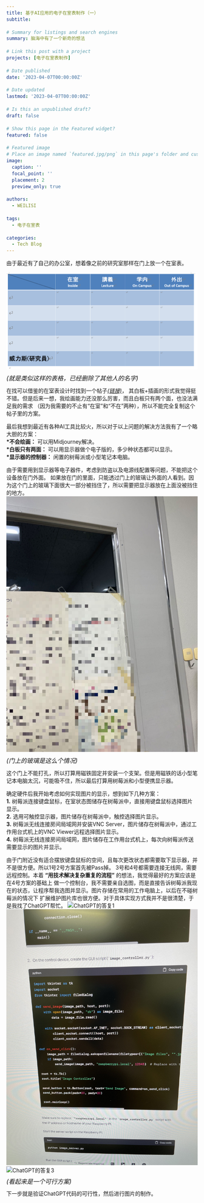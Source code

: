 ```yaml
---
title: 基于AI应用的电子在室表制作（一）
subtitle: 

# Summary for listings and search engines
summary: 脑海中有了一个新奇的想法

# Link this post with a project
projects: [电子在室表制作]

# Date published
date: '2023-04-07T00:00:00Z'

# Date updated
lastmod: '2023-04-07T00:00:00Z'

# Is this an unpublished draft?
draft: false

# Show this page in the Featured widget?
featured: false

# Featured image
# Place an image named `featured.jpg/png` in this page's folder and customize its options here.
image:
  caption: ''
  focal_point: ''
  placement: 2
  preview_only: true

authors:
  - WEILISI

tags:
  - 电子在室表

categories:
  - Tech Blog
---
```


由于最近有了自己的办公室，想着像之前的研究室那样在门上放一个在室表。

![以前的在室表](DocLabStatusList.png "图片来源: Ⓒ WEILISI")
<p style="font-size: 16px; line-height: 0.6;"><i>(就是类似这样的表格，已经删除了其他人的名字)</i></p>

在找可以借鉴的在室表设计时找到一个帖子[*(链接)*](https://www.sakaikoheilab.com/2021/09/lab-door)，
其白板+插画的形式我觉得挺不错。但是后来一想，我绘画能力还没那么厉害，而且白板只有两个面，也没法满足我的需求
（因为我需要的不止有“在室”和“不在”两种），所以不能完全复制这个帖子里的方案。

最后我想到最近有各种AI工具比较火，所以对于以上问题的解决方法我有了一个略大胆的方案：  
**\*不会绘画：** 可以用Midjourney解决。  
**\*白板只有两面：** 可以用显示器做个电子版的，多少种状态都可以显示。  
**\*显示器的控制器：** 闲置的树莓派或小型笔记本电脑。

由于需要用到显示器等电子器件，考虑到防盗以及电源线配置等问题，不能把这个设备放在门外面。
如果放在门的里面，只能透过门上的玻璃让外面的人看到。因为这个门上的玻璃下面很大一部分被挡住了，所以需要把显示器放在上面没被挡住的地方。
![门上的玻璃](IMG_2525.JPG "图片来源: Ⓒ WEILISI")
<p style="font-size: 16px; line-height: 0.6;"><i>(门上的玻璃是这么个情况)</i></p>

这个门上不能打孔，所以打算用磁铁固定并安装一个支架。但是用磁铁的话小型笔记本电脑太沉，可能吸不住，所以最后打算用树莓派和小型便携显示器。

确定硬件后我开始考虑如何实现图片的显示，想到如下几种方案：  
**1.** 树莓派连接键盘鼠标，在室状态图储存在树莓派中，直接用键盘鼠标选择图片显示。  
**2.** 选用可触控显示器，图片储存在树莓派中，触控选择图片显示。  
**3.** 树莓派无线连接房间局域网并安装VNC Server，图片储存在树莓派中，通过工作用台式机上的VNC Viewer远程选择图片显示。  
**4.** 树莓派无线连接房间局域网，图片储存在工作用台式机上，每次向树莓派传送需要显示的图片并显示。  

由于门附近没有适合摆放键盘鼠标的空间，且每次更改状态都需要取下显示器，并不是很方便。所以1号2号方案首先被Pass掉。
3号和4号都需要连接无线网，需要远程控制。本着 **“用技术解决复杂重复的流程”** 的想法，我觉得最好的方案应该是在4号方案的基础上
做一个控制台，我不需要亲自选图，而是直接告诉树莓派我现在的状态，让程序帮我选图并显示。图片存储在常用的工作电脑上，以后在不碰树莓派的情况下
扩展维护图片库也很方便。对于具体实现方式我并不是很清楚，于是我找了ChatGPT帮忙。
![ChatGPT的答复1](IMG_8764.jpg "图片来源: Ⓒ WEILISI")
![ChatGPT的答复2](IMG_8765.jpg "图片来源: Ⓒ WEILISI")
![ChatGPT的答复3](IMG_8766.jpg "图片来源: Ⓒ WEILISI")
<p style="font-size: 16px; line-height: 0.6;"><i>(看起来是一个可行方案)</i></p>

下一步就是验证ChatGPT代码的可行性，然后进行图片的制作。
